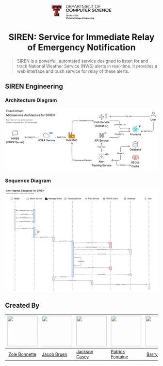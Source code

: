 <div align="center">

<picture>
        <source media="(prefers-color-scheme: dark)" srcset="https://raw.githubusercontent.com/jaxcksn/jaxcksn/main/files/ttu_cs_dark.png">
        <img alt="Texas Tech Computer Science - Whitacre College of Engineering" src="https://raw.githubusercontent.com/jaxcksn/jaxcksn/main/files/ttu_cs_light.png" width="40%" align="center">
</picture>

# SIREN: Service for Immediate Relay of Emergency Notification

</div>

> SIREN is a powerful, automated service designed to listen for and track National Weather Service (NWS) alerts in real-time. It provides a web interface and push service for relay of these alerts.

## SIREN Engineering

### Architecture Diagram

<picture>
<source media="(prefers-color-scheme: dark)" srcset="docs/siren_architecture_dark.png">
<img src="docs/siren_architecture_light.png">
</picture>

### Sequence Diagram

<picture>
<source media="(prefers-color-scheme: dark)" srcset="docs/siren_sequence_dark.png">
<img src="docs/siren_sequence_light.png">
</picture>

## Created By

<div align="center">
  
| <img src="https://github.com/zoiebonnette03.png" width="100" height="100">| <img src="https://github.com/JacobBruen.png" width="100" height="100"> | <img src="https://github.com/jaxcksn.png" width="100" height="100">| <img src="https://github.com/patrickpfontaine.png" width="100" height="100">| <img src="https://github.com/bgorman65.png" width="100" height="100"> |
|:-------------:|---------------|--------------|------------------|:-----------:|
| [Zoie Bonnette](https://github.com/zoiebonnette03) | [Jacob Bruen](https://github.com/JacobBruen) | [Jackson Casey](https://github.com/jaxcksn) | [Patrick Fontaine](https://github.com/patrickpfontaine) | [Barry Gorman](https://github.com/bgorman65) |

</div>
